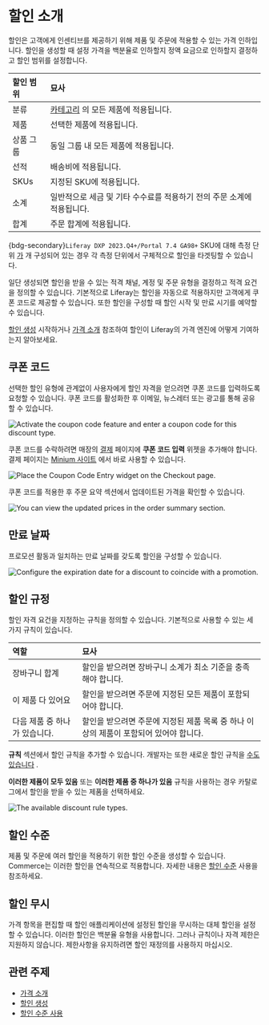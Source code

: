 # 할인 소개

할인은 고객에게 인센티브를 제공하기 위해 제품 및 주문에 적용할 수 있는 가격 인하입니다. 할인을 생성할 때 설정 가격을 백분율로 인하할지 정액 요금으로 인하할지 결정하고 할인 범위를 설정합니다.

| 할인 범위 | 묘사                                                                                                                                                    |
| :---- | :---------------------------------------------------------------------------------------------------------------------------------------------------- |
| 분류    | [카테고리](../../product-management/creating-and-managing-products/products/organizing-your-catalog-with-product-categories.md) 의 모든 제품에 적용됩니다. |
| 제품    | 선택한 제품에 적용됩니다.                                                                                                                                        |
| 상품 그룹 | 동일 그룹 내 모든 제품에 적용됩니다.                                                                                                                                 |
| 선적    | 배송비에 적용됩니다.                                                                                                                                           |
| SKUs  | 지정된 SKU에 적용됩니다.                                                                                                                                       |
| 소계    | 일반적으로 세금 및 기타 수수료를 적용하기 전의 주문 소계에 적용됩니다.                                                                                                              |
| 합계    | 주문 합계에 적용됩니다.                                                                                                                                         |

{bdg-secondary}`Liferay DXP 2023.Q4+/Portal 7.4 GA98+` SKU에 대해 측정 단위 [가](../../product-management/creating-and-managing-products/products/units-of-measure.md) 개 구성되어 있는 경우 각 측정 단위에서 구체적으로 할인을 타겟팅할 수 있습니다.

일단 생성되면 할인을 받을 수 있는 적격 채널, 계정 및 주문 유형을 결정하고 적격 요건을 정의할 수 있습니다. 기본적으로 Liferay는 할인을 자동으로 적용하지만 고객에게 쿠폰 코드로 제공할 수 있습니다. 또한 할인을 구성할 때 할인 시작 및 만료 시기를 예약할 수 있습니다.

[할인 생성](./creating-a-discount.md) 시작하거나 [가격 소개](../introduction-to-pricing.md) 참조하여 할인이 Liferay의 가격 엔진에 어떻게 기여하는지 알아보세요.

## 쿠폰 코드

선택한 할인 유형에 관계없이 사용자에게 할인 자격을 얻으려면 쿠폰 코드를 입력하도록 요청할 수 있습니다. 쿠폰 코드를 활성화한 후 이메일, 뉴스레터 또는 광고를 통해 공유할 수 있습니다.

![Activate the coupon code feature and enter a coupon code for this discount type.](./introduction-to-discounts/images/01.png)

쿠폰 코드를 수락하려면 매장의 [결제](../../creating-store-content/commerce-storefront-pages/checkout.md) 페이지에 **쿠폰 코드 입력** 위젯을 추가해야 합니다. 결제 페이지는 [Minium 사이트](../../starting-a-store/using-the-minium-accelerator-to-jump-start-your-b2b-store.md) 에서 바로 사용할 수 있습니다.

![Place the Coupon Code Entry widget on the Checkout page.](./introduction-to-discounts/images/02.png)

쿠폰 코드를 적용한 후 주문 요약 섹션에서 업데이트된 가격을 확인할 수 있습니다.

![You can view the updated prices in the order summary section.](./introduction-to-discounts/images/03.png)

## 만료 날짜

프로모션 활동과 일치하는 만료 날짜를 갖도록 할인을 구성할 수 있습니다.

![Configure the expiration date for a discount to coincide with a promotion.](./introduction-to-discounts/images/04.png)

## 할인 규정

할인 자격 요건을 지정하는 규칙을 정의할 수 있습니다. 기본적으로 사용할 수 있는 세 가지 규칙이 있습니다.

| 역할                | 묘사                                                |
| :---------------- | :------------------------------------------------ |
| 장바구니 합계           | 할인을 받으려면 장바구니 소계가 최소 기준을 충족해야 합니다.                |
| 이 제품 다 있어요        | 할인을 받으려면 주문에 지정된 모든 제품이 포함되어야 합니다.                |
| 다음 제품 중 하나가 있습니다. | 할인을 받으려면 주문에 지정된 제품 목록 중 하나 이상의 제품이 포함되어 있어야 합니다. |

**규칙** 섹션에서 할인 규칙을 추가할 수 있습니다. 개발자는 또한 새로운 할인 규칙을 [수도 있습니다](../../developer-guide/promotions/adding-a-new-discount-rule-type.md) .

**이러한 제품이 모두 있음** 또는 **이러한 제품 중 하나가 있음** 규칙을 사용하는 경우 카탈로그에서 할인을 받을 수 있는 제품을 선택하세요.

![The available discount rule types.](./introduction-to-discounts/images/05.png)

## 할인 수준

제품 및 주문에 여러 할인을 적용하기 위한 할인 수준을 생성할 수 있습니다. Commerce는 이러한 할인을 연속적으로 적용합니다. 자세한 내용은 [할인 수준](./using-discount-levels.md) 사용을 참조하세요.

## 할인 무시

가격 항목을 편집할 때 할인 애플리케이션에 설정된 할인을 무시하는 대체 할인을 설정할 수 있습니다. 이러한 할인은 백분율 유형을 사용합니다. 그러나 규칙이나 자격 제한은 지원하지 않습니다. 제한사항을 유지하려면 할인 재정의를 사용하지 마십시오.

## 관련 주제

* [가격 소개](../introduction-to-pricing.md)
* [할인 생성](./creating-a-discount.md)
* [할인 수준 사용](./using-discount-levels.md)
